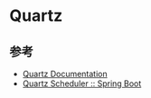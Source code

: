 # Quartz

## 参考

- [Quartz Documentation](https://www.quartz-scheduler.org/documentation/)
- [Quartz Scheduler :: Spring Boot](https://docs.spring.io/spring-boot/reference/io/quartz.html)
